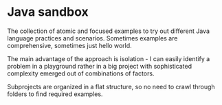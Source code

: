 # Java sandbox

The collection of atomic and focused examples to try out different Java language practices and scenarios. Sometimes examples are comprehensive, sometimes just hello world.

The main advantage of the approach is isolation - I can easily identify a problem in a playground rather in a big project with sophisticated complexity emerged out of combinations of factors.

Subprojects are organized in a flat structure, so no need to crawl through folders to find required examples.
